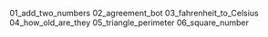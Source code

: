 01_add_two_numbers
02_agreement_bot
03_fahrenheit_to_Celsius 
04_how_old_are_they
05_triangle_perimeter
06_square_number
